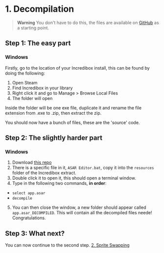 # 1. Decompilation

> **Warning**
> You don't have to do this, the files are available on [GitHub](https://github.com/Joalor64GH/Incredibox-Latest) as a starting point.

## Step 1: The easy part

### Windows
Firstly, go to the location of your Incredibox install, this can be found by doing the following:
1. Open Steam
2. Find Incredibox in your library
3. Right click it and go to Manage > Browse Local Files
4. The folder will open

Inside the folder will be one exe file, duplicate it and rename the file extension from .exe to .zip, then extract the zip.

You should now have a bunch of files, these are the 'source' code.

## Step 2: The slightly harder part

### Windows
1. Download [this repo](https://github.com/vlOd2/ASAREditor)
2. There is a specific file in it, `ASAR Editor.bat`, copy it into the `resources` folder of the Incredibox extract.
3. Double click it to open it, this should open a terminal window.
4. Type in the following two commands, **in order**:
- `select app.asar`
- `decompile`
5. You can then close the window, a new folder should appear called `app.asar_DECOMPILED`. This will contain all the decompiled files neede! Congratulations.

## Step 3: What next?
You can now continue to the second step. [2. Sprite Swapping](https://github.com/sealldeveloper/incredibox-modding-docs/tree/main/2.%20Sprite%20Swapping)
